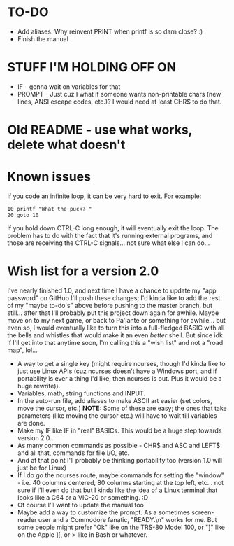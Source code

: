 # TO-DO

* Add aliases.  Why reinvent PRINT when printf is so darn close? :)
* Finish the manual



# STUFF I'M HOLDING OFF ON

* IF - gonna wait on variables for that
* PROMPT - Just cuz I what if someone wants non-printable chars (new lines, ANSI escape codes, etc.)?  I would need at least CHR$ to do that.



Old README - use what works, delete what doesn't
===========================================================================

# Known issues

If you code an infinite loop, it can be very hard to exit.  For example:

```
10 printf "What the puck? "
20 goto 10
```

If you hold down CTRL-C long enough, it will eventually exit the loop.  The problem has to do with the fact that it's running external programs, and those are receiving the CTRL-C signals... not sure what else I can do...


# Wish list for a version 2.0

I've nearly finished 1.0, and next time I have a chance to update my "app password" on GitHub I'll push these changes; I'd kinda like to add the rest of my "maybe to-do's" above before pushing to the master branch, but still... after that I'll probably put this project down again for awhile.  Maybe move on to my next game, or back to Pa'lante or something for awhile... but even so, I would eventually like to turn this into a full-fledged BASIC with all the bells and whistles that would make it an even *better* shell.  But since idk if I'll get into that anytime soon, I'm calling this a "wish list" and not a "road map", lol...

* A way to get a single key (might require ncurses, though I'd kinda like to just use Linux APIs (cuz ncurses doesn't have a Windows port, and if portability is ever a thing I'd like, then ncurses is out.  Plus it would be a huge rewrite)).
* Variables, math, string functions and INPUT.
* In the auto-run file, add aliases to make ASCII art easier (set colors, move the cursor, etc.)
	**NOTE:** Some of these are easy; the ones that take parameters (like moving the cursor etc.) will have to wait till variables are done.
* Make my IF like IF in "real" BASICs.  This would be a huge step towards version 2.0...
* As many common commands as possible - CHR$ and ASC and LEFT$ and all that, commands for file I/O, etc.
* And at that point I'll probably be thinking portability too (version 1.0 will just be for Linux)
* If I do go the ncurses route, maybe commands for setting the "window" - i.e. 40 columns centered, 80 columns starting at the top left, etc... not sure if I'll even do that but I kinda like the idea of a Linux terminal that looks like a C64 or a VIC-20 or something. :D
* Of course I'll want to update the manual too
* Maybe add a way to customize the prompt.  As a sometimes screen-reader user and a Commodore fanatic, "READY.\n" works for me.  But some people might prefer "Ok" like on the TRS-80 Model 100, or "]" like on the Apple ][, or > like in Bash or whatever.
